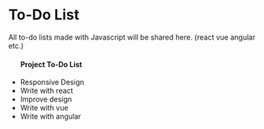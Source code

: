 # To-Do List
All to-do lists made with Javascript will be shared here. (react vue angular etc.)

<ul>
  <h4>Project To-Do List</h4>
  <li>Responsive Design</li>
<li>Write with react</li>
<li>Improve design</li>
<li>Write with vue</li>
<li>Write with angular</li>
</ul>
